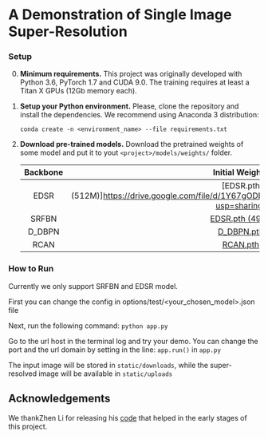 # A Demonstration of Single Image Super-Resolution


### Setup
0. **Minimum requirements.** This project was originally developed with Python 3.6, PyTorch 1.7 and CUDA 9.0. The training requires at least a Titan X GPUs (12Gb memory each).
1. **Setup your Python environment.** Please, clone the repository and install the dependencies. We recommend using Anaconda 3 distribution:
    ```
    conda create -n <environment_name> --file requirements.txt
    ```

3. **Download pre-trained models.** Download the pretrained weights of some model and put it to yout `<project>/models/weights/` folder.

    | Backbone | Initial Weights | Comment |
    |:---:|:---:|:---:|
    | EDSR | [EDSR.pth (512M)]https://drive.google.com/file/d/1Y67gODB1Krq4LEXzDk1ChKzWFbGvn2ni/view?usp=sharing)|
    | SRFBN | [EDSR.pth (49M)](https://drive.google.com/file/d/1KLz5TGhyebk9uUL09Vc0IlT_n7Z99w07/view?usp=sharing) |
    | D_DBPN | [D_DBPN.pth](https://drive.google.com/file/d/1B52cQ_kvM6ThJu96ZxjEUmlxFarPHyBt/view?usp=sharing) |
    | RCAN | [RCAN.pth](https://drive.google.com/file/d/16Zv9A8njlNOJia1PIKjiXysejFugLmBG/view?usp=sharing) |


### How to Run

Currently we only support SRFBN and EDSR model.

First you can change the config in options/test/<your_chosen_model>.json file

Next, run the following command:
    ```
    python app.py
    ```

Go to the url host in the terminal log and try your demo.
You can change the port and the url domain by setting in the line: ```app.run()``` in ```app.py```

The input image will be stored in ```static/downloads```, while the super-resolved image will be available in ```static/uploads```

## Acknowledgements
We thankZhen Li for releasing his [code](https://github.com/Paper99/SRFBN_CVPR19) that helped in the early stages of this project.

